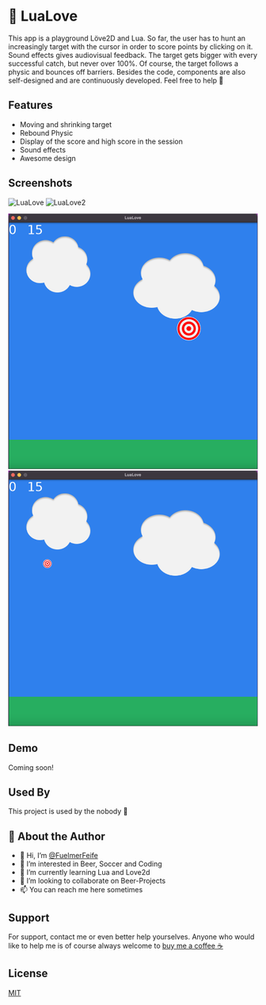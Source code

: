 
# 🎯 LuaLove
This app is a playground Löve2D and Lua.
So far, the user has to hunt an increasingly target with the cursor in order to score points by clicking on it. Sound effects gives audiovisual feedback.
The target gets bigger with every successful catch, but never over 100%. Of course, the target follows a physic and bounces off barriers.
Besides the code, components are also self-designed and are continuously developed. 
Feel free to help 💪


## Features
- Moving and shrinking target
- Rebound Physic
- Display of the score and high score in the session
- Sound effects
- Awesome design


## Screenshots
![LuaLove](https://ibb.co/rbw235M)
![LuaLove2](https://ibb.co/Bc1pjR3)

![LuaLove](https://github.com/FuelmerFeife/LuaLove/blob/0618a5da17fbcfd313e37b13997a18653017abbd/assets/screenshots/LuaLove.png)
![LuaLove2](https://github.com/FuelmerFeife/LuaLove/blob/0618a5da17fbcfd313e37b13997a18653017abbd/assets/screenshots/LuaLove%20V0.1.png)



## Demo
Coming soon!


## Used By
This project is used by the nobody 🫣


## 🚀 About the Author
- 👋 Hi, I’m [@FuelmerFeife](https://github.com/FuelmerFeife)
- 👀 I’m interested in Beer, Soccer and Coding
- 🌱 I’m currently learning Lua and Love2d
- 💞️ I’m looking to collaborate on Beer-Projects
- 📫 You can reach me here sometimes


## Support
For support, contact me or even better help yourselves.
Anyone who would like to help me is of course always welcome to [buy me a coffee ☕️](https://www.buymeacoffee.com/FuelmerFeife)


## License
[MIT](https://choosealicense.com/licenses/mit/)
